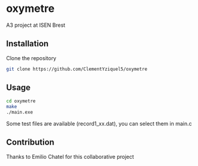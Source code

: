 # oxymetre
A3 project at ISEN Brest

## Installation

Clone the repository

```bash
git clone https://github.com/ClementYziquel5/oxymetre
```

## Usage

```bash
cd oxymetre
make
./main.exe
```

Some test files are available (record1_xx.dat), you can select them in main.c

## Contribution
Thanks to Emilio Chatel for this collaborative project
